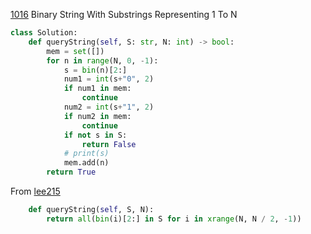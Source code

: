 [1016](https://leetcode.com/contest/weekly-contest-129/problems/binary-string-with-substrings-representing-1-to-n/) Binary String With Substrings Representing 1 To N



```python
class Solution:
    def queryString(self, S: str, N: int) -> bool:
        mem = set([])
        for n in range(N, 0, -1):
            s = bin(n)[2:]
            num1 = int(s+"0", 2)
            if num1 in mem:
                continue
            num2 = int(s+"1", 2)
            if num2 in mem:
                continue
            if not s in S:
                return False
            # print(s)
            mem.add(n)
        return True
```

From [lee215](https://leetcode.com/problems/binary-string-with-substrings-representing-1-to-n/discuss/260847/JavaC%2B%2BPython-O(S2))

```python
    def queryString(self, S, N):
        return all(bin(i)[2:] in S for i in xrange(N, N / 2, -1))
```